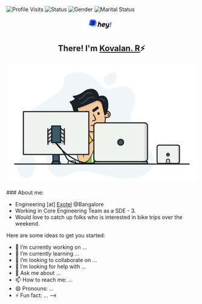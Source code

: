 ![Profile Visits](https://xiaoluoboding-visitor-badge.glitch.me/badge?page_id=ishvaram)
![Status](https://img.shields.io/badge/status-buckling_down-blueviolet) 
![Gender](https://img.shields.io/badge/gender-male-9cf) 
![Marital Status](https://img.shields.io/badge/marital_status-single-red)


<p align='center'>
<img src="./img/hey.jpeg" alt="Hey" width="20%" height="05%">
</p>
<h2 align="center"> There! I'm <a href="http://imkovalan.me/">Kovalan. R</a>⚡</h2>


<p align='center'>
  <img  src="./img/backend-dev.gif" alt="dev gif">
</p>
### About me:

- Engineering [at] [Exotel](https://www.exotel.com) @Bangalore
- Working in Core Engineering Team as a SDE - 3. 
- Would love to catch up folks who is interested in bike trips over the weekend.


Here are some ideas to get you started:

- 🔭 I’m currently working on ...
- 🌱 I’m currently learning ...
- 👯 I’m looking to collaborate on ...
- 🤔 I’m looking for help with ...
- 💬 Ask me about ...
- 📫 How to reach me: ...
- 😄 Pronouns: ...
- ⚡ Fun fact: ...
-->
